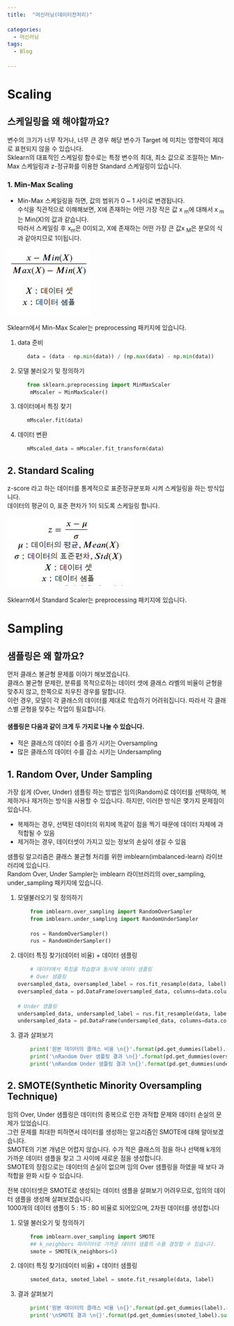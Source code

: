 ```yaml
---
title:  "머신러닝(데이터전처리)"

categories:
  - 머신러닝
tags:
  - Blog

---
```


# Scaling

## 스케일링을 왜 해야할까요?

변수의 크기가 너무 작거나, 너무 큰 경우 해당 변수가 Target 에 미치는 영향력이 제대로 표현되지 않을 수 있습니다.<br>
Sklearn의 대표적인 스케일링 함수로는 특정 변수의 최대, 최소 값으로 조절하는 Min-Max 스케일링과 z-정규화를 이용한 Standard 스케일링이 있습니다.

### 1. Min-Max Scaling

- Min-Max 스케일링을 하면, 값의 범위가 0 ~ 1 사이로 변경됩니다. <br> 
수식을 직관적으로 이해해보면, X에 존재하는 어떤 가장 작은 값 x <sub>m</sub>에 대해서 x <sub>m</sub>는 Min(X)의 값과 같습니다. <br>
따라서 스케일링 후 x<sub>m</sub>은 0이되고, X에 존재하는 어떤 가장 큰 값x <sub>M</sub>은 분모의 식과 같아지므로 1이됩니다.

![GitHub Logo](/image/math1.png)

Sklearn에서 Min-Max Scaler는 preprocessing 패키지에 있습니다.

1. data 준비

    ```python
       data = (data - np.min(data)) / (np.max(data) - np.min(data)) 
    ```

2. 모델 불러오기 및 정의하기

    ```python
       from sklearn.preprocessing import MinMaxScaler
        mMscaler = MinMaxScaler()
    ```

3. 데이터에서 특징 찾기

    ```python
       mMscaler.fit(data)
    ```

4. 데이터 변환

    ```python
       mMscaled_data = mMscaler.fit_transform(data)

    ```


## 2. Standard Scaling

z-score 라고 하는 데이터를 통계적으로 표준정규분포화 시켜 스케일링을 하는 방식입니다.<br>
데이터의 평균이 0, 표준 편차가 1이 되도록 스케일링 합니다.

![GitHub Logo](/image/math2.png)

Sklearn에서 Standard Scaler는 preprocessing 패키지에 있습니다.

# Sampling

## 샘플링은 왜 할까요?

먼저 클래스 불균형 문제를 이야기 해보겠습니다. <br> 
클래스 불균형 문제란, 분류를 목적으로하는 데이터 셋에 클래스 라벨의 비율이 균형을 맞추지 않고, 한쪽으로 치우친 경우를 말합니다. <br>
이런 경우, 모델이 각 클래스의 데이터를 제대로 학습하기 어려워집니다. 따라서 각 클래스별 균형을 맞추는 작업이 필요합니다.<br>

#### 샘플링은 다음과 같이 크게 두 가지로 나눌 수 있습니다.

* 적은 클래스의 데이터 수를 증가 시키는 Oversampling
* 많은 클래스의 데이터 수를 감소 시키는 Undersampling

## 1. Random Over, Under Sampling

가장 쉽게 (Over, Under) 샘플링 하는 방법은 임의(Random)로 데이터를 선택하여, 복제하거나 제거하는 방식을 사용할 수 있습니다.
하지만, 이러한 방식은 몇가지 문제점이 있습니다. 
* 복제하는 경우, 선택된 데이터의 위치에 똑같이 점을 찍기 때문에 데이터 자체에 과적합될 수 있음
* 제거하는 경우, 데이터셋이 가지고 있는 정보의 손실이 생길 수 있음

샘플링 알고리즘은 클래스 불균형 처리를 위한 imblearn(imbalanced-learn) 라이브러리에 있습니다.<br>
Random Over, Under Sampler는 imblearn 라이브러리의 over_sampling, under_sampling 패키지에 있습니다.

1. 모델불러오기 및 정의하기

    ```python
        from imblearn.over_sampling import RandomOverSampler
        from imblearn.under_sampling import RandomUnderSampler

        ros = RandomOverSampler()
        rus = RandomUnderSampler()
    ```

2. 데이터 특징 찾기(데이터 비율) + 데이터 샘플링

    ```python
        # 데이터에서 특징을 학습함과 동시에 데이터 샘플링
        # Over 샘플링
    oversampled_data, oversampled_label = ros.fit_resample(data, label)
    oversampled_data = pd.DataFrame(oversampled_data, columns=data.columns)

    # Under 샘플링
    undersampled_data, undersampled_label = rus.fit_resample(data, label)
    undersampled_data = pd.DataFrame(undersampled_data, columns=data.columns)
    ```
3. 결과 살펴보기

    ```python
        print('원본 데이터의 클래스 비율 \n{}'.format(pd.get_dummies(label).sum()))
        print('\nRandom Over 샘플링 결과 \n{}'.format(pd.get_dummies(oversampled_label).sum()))
        print('\nRandom Under 샘플링 결과 \n{}'.format(pd.get_dummies(undersampled_label).sum()))
    ```

## 2. SMOTE(Synthetic Minority Oversampling Technique)

임의 Over, Under 샘플링은 데이터의 중복으로 인한 과적합 문제와 데이터 손실의 문제가 있었습니다.<br>
그런 문제를 최대한 피하면서 데이터를 생성하는 알고리즘인 SMOTE에 대해 알아보겠습니다. <br>
SMOTE의 기본 개념은 어렵지 않습니다. 수가 적은 클래스의 점을 하나 선택해 k개의 가까운 데이터 샘플을 찾고 그 사이에 새로운 점을 생성합니다.<br>
SMOTE의 장점으로는 데이터의 손실이 없으며 임의 Over 샘플링을 하였을 때 보다 과적합을 완화 시킬 수 있습니다.<br>

전복 데이터셋은 SMOTE로 생성되는 데이터 샘플을 살펴보기 어려우므로, 임의의 데이터 샘플을 생성해 살펴보겠습니다.<br>
1000개의 데이터 샘플이 5 : 15 : 80 비율로 되어있으며, 2차원 데이터를 생성합니다

1. 모델 불러오기 및 정의하기

    ```python
        from imblearn.over_sampling import SMOTE
        ## k_neighbors 파라미터로 가까운 데이터 샘플의 수를 결정할 수 있습니다.
        smote = SMOTE(k_neighbors=5)
    ```

2. 데이터 특징 찾기(데이터 비율) + 데이터 샘플링

    ```python
        smoted_data, smoted_label = smote.fit_resample(data, label)
    ```
3. 결과 살펴보기

    ```python
        print('원본 데이터의 클래스 비율 \n{}'.format(pd.get_dummies(label).sum()))
        print('\nSMOTE 결과 \n{}'.format(pd.get_dummies(smoted_label).sum()))
    ```